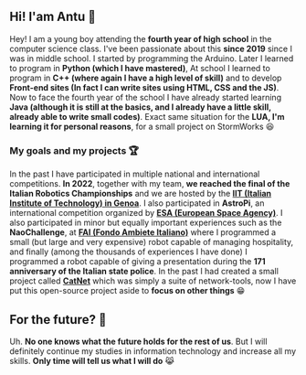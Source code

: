 ## Hi! I'am Antu 👋
Hey! I am a young boy attending the **fourth year of high school** in the computer science class. I've been passionate about this **since 2019** since I was in middle school. I started by programming the Arduino. Later I learned to program in **Python (which I have mastered)**, At school I learned to program in **C++ (where again I have a high level of skill)** and to develop **Front-end sites (In fact I can write sites using HTML, CSS and the JS)**. Now to face the fourth year of the school I have already started learning **Java (although it is still at the basics, and I already have a little skill, already able to write small codes)**. Exact same situation for the **LUA, I'm learning it for personal reasons**, for a small project on StormWorks 😆

### My goals and my projects 🏆
In the past I have participated in multiple national and international competitions. **In 2022**, together with my team, **we reached the final of the Italian Robotics Championships** and we are hosted by the [**IIT (Italian Institute of Technology) in Genoa**](iit.it). I also participated in **AstroPi**, an international competition organized by [**ESA (European Space Agency)**](esa.int). I also participated in minor but equally important experiences such as the **NaoChallenge**, at [**FAI (Fondo Ambiete Italiano)**](fondoambiente.it) where I programmed a small (but large and very expensive) robot capable of managing hospitality, and finally (among the thousands of experiences I have done) I programmed a robot capable of giving a presentation during the **171 anniversary of the Italian state police**. In the past I had created a small project called [**CatNet**](https://github.com/AronkyTechnologies/Cat-Net) which was simply a suite of network-tools, now I have put this open-source project aside to **focus on other things** 😁

## For the future? 🔮
Uh. **No one knows what the future holds for the rest of us**. But I will definitely continue my studies in information technology and increase all my skills. **Only time will tell us what I will do** 😹

